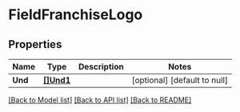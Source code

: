 # FieldFranchiseLogo

## Properties
Name | Type | Description | Notes
------------ | ------------- | ------------- | -------------
**Und** | [**[]Und1**](Und1.md) |  | [optional] [default to null]

[[Back to Model list]](../README.md#documentation-for-models) [[Back to API list]](../README.md#documentation-for-api-endpoints) [[Back to README]](../README.md)

